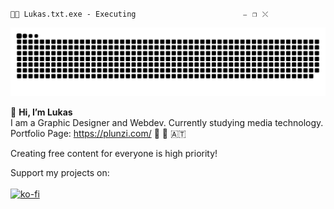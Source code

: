 ``🧑‍💻 Lukas.txt.exe - Executing                        ⎯⠀❐⠀⤬ ``

![commits](https://raw.githubusercontent.com/platane/snk/output/github-contribution-grid-snake-dark.svg)

👋 **Hi, I’m Lukas**<br>
I am a Graphic Designer and Webdev.  Currently studying media technology.<br>
Portfolio Page: https://plunzi.com/ 🎥 🎨 🇦🇹

Creating free content for everyone is high priority!

Support my projects on:<br><br>
[![ko-fi](https://ko-fi.com/img/githubbutton_sm.svg)](https://ko-fi.com/U7U45AZ06)

<!---
Plunzi/Plunzi is a ✨ special ✨ repository because its `README.md` (this file) appears on your GitHub profile.
You can click the Preview link to take a look at your changes.
--->

